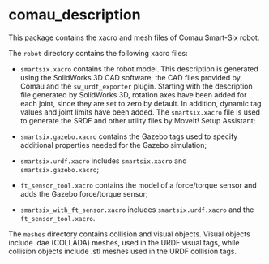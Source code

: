 # comau_description

This package contains the xacro and mesh files of Comau Smart-Six robot.

The `robot` directory contains the following xacro files:

* `smartsix.xacro` contains the robot model. This description is generated using the SolidWorks 3D CAD software, the CAD files provided by Comau and the `sw_urdf_exporter` plugin. Starting with the description file generated by SolidWorks 3D, rotation axes have been added for each joint, since they are set to zero by default. In addition, dynamic tag values and joint limits have been added. The `smartsix.xacro` file is used to generate the SRDF and other utility files by MoveIt! Setup Assistant;

* `smartsix.gazebo.xacro` contains the Gazebo tags used to specify additional properties needed for the Gazebo simulation;

* `smartsix.urdf.xacro` includes `smartsix.xacro` and `smartsix.gazebo.xacro`;

* `ft_sensor_tool.xacro` contains the model of a force/torque sensor and adds the Gazebo force/torque sensor;

* `smartsix_with_ft_sensor.xacro` includes `smartsix.urdf.xacro` and the `ft_sensor_tool.xacro`.

The `meshes` directory contains collision and visual objects. Visual objects include .dae (COLLADA) meshes, used in the URDF visual tags, while collision objects include .stl meshes used in the URDF collision tags.
